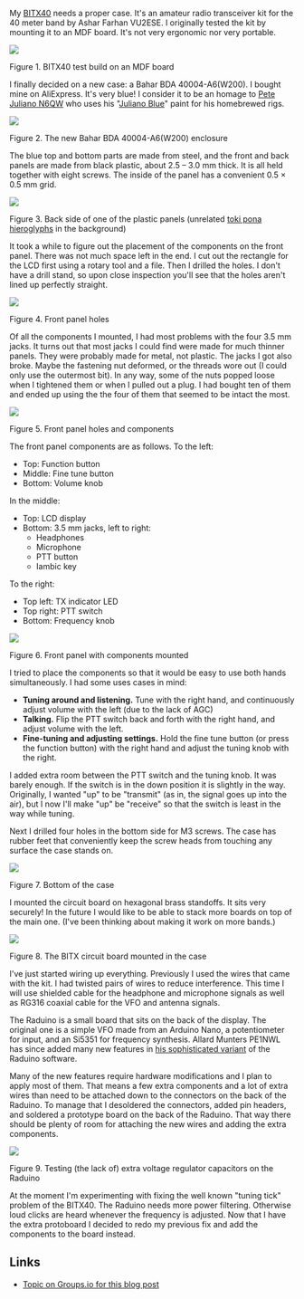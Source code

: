 My [BITX40][BITX40] needs a proper case. It's an amateur radio transceiver kit
for the 40 meter band by Ashar Farhan VU2ESE. I originally tested the kit by
mounting it to an MDF board. It's not very ergonomic nor very portable.

[BITX40]: https://www.hfsignals.com/index.php/bitx40/ "BITX40 Website"

<div class="figure">
  <p><a href="files/al_fresco.jpg"><img src="files/al_fresco_thumbnail.jpg"></a></p>
  <p>Figure 1. BITX40 test build on an MDF board</p>
</div>

I finally decided on a new case: a Bahar BDA 40004-A6(W200). I bought mine on
AliExpress. It's very blue! I consider it to be an homage to [Pete Juliano
N6QW][N6QW] who uses his "[Juliano Blue][blue]" paint for his homebrewed rigs.

[N6QW]: https://www.n6qw.com/Bitx40.html "The Bitx40 Project as built by N6QW"
[blue]: https://www.n6qw.com/Images/Bitx40/20161211_175811.jpg "Example of Juliano Blue"

<div class="figure">
  <p><a href="files/BDA-40004-A6W200-1-705x705.jpg"><img src="files/BDA-40004-A6W200-1-705x705_thumbnail.jpg"></a></p>
  <p>Figure 2. The new Bahar BDA 40004-A6(W200) enclosure</p>
</div>

The blue top and bottom parts are made from steel, and the front and back panels
are made from black plastic, about 2.5 – 3.0 mm thick. It is all held together
with eight screws. The inside of the panel has a convenient 0.5 × 0.5 mm grid.

<div class="figure">
  <p><a href="files/panel_back.jpg"><img src="files/panel_back_thumbnail.jpg"></a></p>
  <p>Figure 3. Back side of one of the plastic panels (unrelated <a href="https://tokipona.org/">toki pona hieroglyphs</a> in the background)</p>
</div>

It took a while to figure out the placement of the components on the front
panel. There was not much space left in the end. I cut out the rectangle for the
LCD first using a rotary tool and a file. Then I drilled the holes. I don't have
a drill stand, so upon close inspection you'll see that the holes aren't lined
up perfectly straight.

<div class="figure">
  <p><a href="files/front_panel_holes.jpg"><img src="files/front_panel_holes_thumbnail.jpg"></a></p>
  <p>Figure 4. Front panel holes</p>
</div>

Of all the components I mounted, I had most problems with the four 3.5 mm jacks.
It turns out that most jacks I could find were made for much thinner panels.
They were probably made for metal, not plastic. The jacks I got also broke.
Maybe the fastening nut deformed, or the threads wore out (I could only use the
outermost bit). In any way, some of the nuts popped loose when I tightened them
or when I pulled out a plug. I had bought ten of them and ended up using the the
four of them that seemed to be intact the most.

<div class="figure">
  <p><a href="files/front_panel_holes_and_components.jpg"><img src="files/front_panel_holes_and_components_thumbnail.jpg"></a></p>
  <p>Figure 5. Front panel holes and components</p>
</div>

The front panel components are as follows. To the left:

* Top: Function button
* Middle: Fine tune button
* Bottom: Volume knob

In the middle:

* Top: LCD display
* Bottom: 3.5 mm jacks, left to right:
  * Headphones
  * Microphone
  * PTT button
  * Iambic key

To the right:

* Top left: TX indicator LED
* Top right: PTT switch
* Bottom: Frequency knob

<div class="figure">
  <p><a href="files/mounted_front_panel.jpg"><img src="files/mounted_front_panel_thumbnail.jpg"></a></p>
  <p>Figure 6. Front panel with components mounted</p>
</div>

I tried to place the components so that it would be easy to use both hands
simultaneously. I had some uses cases in mind:

* **Tuning around and listening.** Tune with the right hand, and continuously
  adjust volume with the left (due to the lack of AGC)
* **Talking.** Flip the PTT switch back and forth with the right hand, and
  adjust volume with the left.
* **Fine-tuning and adjusting settings.** Hold the fine tune button (or press
  the function button) with the right hand and adjust the tuning knob with the
  right.

I added extra room between the PTT switch and the tuning knob. It was barely
enough. If the switch is in the down position it is slightly in the way.
Originally, I wanted "up" to be "transmit" (as in, the signal goes up into the
air), but I now I'll make "up" be "receive" so that the switch is least in the
way while tuning.

<!--div class="figure">
  <p><a href="files/mounted_front_panel_back.jpg"><img src="files/mounted_front_panel_back_thumbnail.jpg"></a></p>
  <p>Figure X. FIXME</p>
</div-->

Next I drilled four holes in the bottom side for M3 screws. The case has rubber
feet that conveniently keep the screw heads from touching any surface the case
stands on.

<div class="figure">
  <p><a href="files/underneath.jpg"><img src="files/underneath_thumbnail.jpg"></a></p>
  <p>Figure 7. Bottom of the case</p>
</div>

I mounted the circuit board on hexagonal brass standoffs. It sits very securely!
In the future I would like to be able to stack more boards on top of the main
one. (I've been thinking about making it work on more bands.)

<div class="figure">
  <p><a href="files/mounted_pcb.jpg"><img src="files/mounted_pcb_thumbnail.jpg"></a></p>
  <p>Figure 8. The BITX circuit board mounted in the case</p>
</div>

I've just started wiring up everything. Previously I used the wires that came
with the kit. I had twisted pairs of wires to reduce interference. This time I
will use shielded cable for the headphone and microphone signals as well as
RG316 coaxial cable for the VFO and antenna signals.

The Raduino is a small board that sits on the back of the display. The original
one is a simple VFO made from an Arduino Nano, a potentiometer for input, and an
Si5351 for frequency synthesis. Allard Munters PE1NWL has since added many new
features in [his sophisticated variant][amunters] of the Raduino software.

[amunters]: https://github.com/amunters/bitx40 "BITX40 sketch for Raduino by Allard Munters PE1NWL"

Many of the new features require hardware modifications and I plan to apply most
of them. That means a few extra components and a lot of extra wires than need to
be attached down to the connectors on the back of the Raduino. To manage that I
desoldered the connectors, added pin headers, and soldered a prototype board on
the back of the Raduino. That way there should be plenty of room for attaching
the new wires and adding the extra components.

<div class="figure">
  <p><a href="files/testing.jpg"><img src="files/testing_thumbnail.jpg"></a></p>
  <p>Figure 9. Testing (the lack of) extra voltage regulator capacitors on the Raduino</p>
</div>

At the moment I'm experimenting with fixing the well known "tuning tick" problem
of the BITX40. The Raduino needs more power filtering. Otherwise loud clicks are
heard whenever the frequency is adjusted. Now that I have the extra protoboard I
decided to redo my previous fix and add the components to the board instead.

## Links

* [Topic on Groups.io for this blog post](https://groups.io/g/BITX20/topic/97590084)
